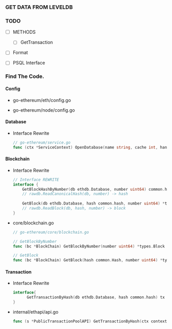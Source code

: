 ### GET DATA FROM LEVELDB

### TODO

+ [ ] METHODS
  + [ ] GetTransaction
+ [ ] Format
+ [ ] PSQL Interface



### Find The Code.

#### Config

+ go-ethereum/eth/config.go

+ go-ethereum/node/config.go


#### Database

+ Interface Rewrite

    ```go
    // go-ethereum/service.go
    func (ctx *ServiceContext) OpenDatabase(name string, cache int, handles int) (ethdb.Database, error) { ... }
    ```

#### Blockchain

+ Interface Rewrite

  ```go
  // Interface REWRITE
  interface {
      GetBlockHashByNumber(db ethdb.Database, number uint64) common.hash
      // rawdb.ReadCanonicalHash(db, number) -> hash
      
      GetBlock(db ethdb.Database, hash common.hash, number uint64) *types.Block
      // rawdb.ReadBlock(db, hash, number) -> block
  }
  ```

+ core/blockchain.go

  ```go
  // go-ethereum/core/blockchain.go
  
  // GetBlockByNumber
  func (bc *BlockChain) GetBlockByNumber(number uint64) *types.Block { ... }

  // GetBlock 
  func (bc *BlockChain) GetBlock(hash common.Hash, number uint64) *types.Block { ... }
  ```


#### Transaction

+ Interface Rewrite

  ```go
  interface{
    	GetTransactionByHash(db ethdb.Database, hash common.hash) tx
  }
  ```

+ internal/ethapi/api.go

  ```go
  func (s *PublicTransactionPoolAPI) GetTransactionByHash(ctx context.Context, hash common.Hash) *RPCTransaction { ... }
  ```
